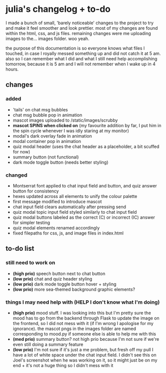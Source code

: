 # julia's changelog + to-do

I made a bunch of small, 'barely noticeable' changes to the project to try and make it feel smoother and look prettier. most of my changes are found within the html, css, and js files. remaining changes were me uploading images to the... images folder. woo yeah.

the purpose of this documentation is so everyone knows what files I touched, in case I royally messed something up and did not catch it at 5 am. also so I can remember what I did and what I still need help accomplishing tomorrow, because it is 5 am and I will not remember when I wake up in 4 hours.

## changes

### added

- 'tails' on chat msg bubbles
- chat msg bubble pop in animation
- mascot images uploaded to /static/images/scrubby
- **mascot SPINS when clicked on** (my favourite addition by far, I put him in the spin cycle whenever I was idly staring at my monitor)
- modal's dark overlay fade in animation
- modal container pop in animation
- quiz modal header (uses the chat header as a placeholder, a bit scuffed for now)
- summary button (not functional)
- dark mode toggle button (needs better styling)

### changed

- Montserrat font applied to chat input field and button, and quiz answer button for consistency
- hexes updated across all elements to unify the colour palette
- first message modified to introduce mascot
- chat input field clears automatically after pressing send
- quiz modal topic input field styled similarly to chat input field
- quiz modal buttons labeled as the correct (C) or incorrect (IC) answer for simpler testing
- quiz modal elements renamed accordingly
- fixed filepaths for css, js, and image files in index.html

## to-do list

### still need to work on
- **(high prio)** speech button next to chat button
- **(low prio)** chat and quiz header styling
- **(low prio)** dark mode toggle button hover + styling
- **(low prio)** more sea-themed background graphic elements?

### things I may need help with (HELP I don't know what I'm doing)

- **(high prio)** mood stuff. I was looking into this but I'm pretty sure the mood has to go from the backend through Flask to update the image on the frontend, so I did not mess with it (if I'm wrong I apologise for my ignorance). the mascot pngs in the images folder are named corresponding to mood.py if someone else is able to help me with this
- **(med prio)** summary button? not high prio because I'm not sure if we're even still doing a summary feature
- **(low prio)** I'm not sure if it's just a me problem, but fresh off my pull I have a lot of white space under the chat input field. I didn't see this on Joel's screenshot when he was working on it, so it might just be on my end +  it's not a huge thing so I didn't mess with it


